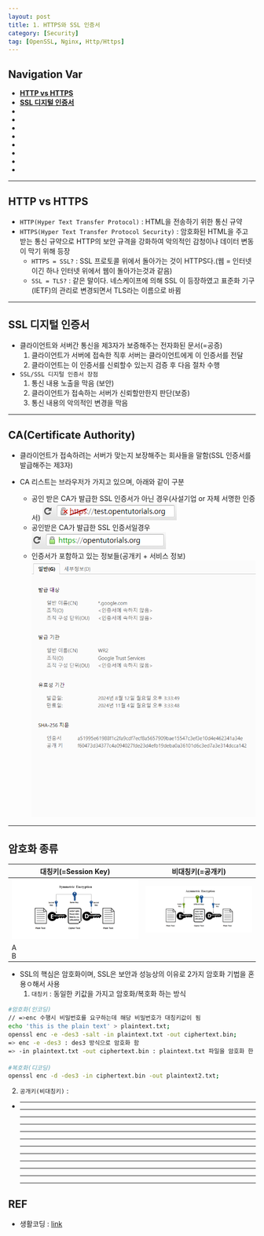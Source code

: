 ```yaml
---
layout: post
title: 1. HTTPS와 SSL 인증서
category: [Security]
tag: [OpenSSL, Nginx, Http/Https]
---
```


## Navigation Var

- **[HTTP vs HTTPS](#http-vs-https)**
- **[SSL 디지털 인증서](#ssl-디지털-인증서)**
- **[]()**
- **[]()**
- **[]()**
- **[]()**
- **[]()**
- **[]()**
- **[]()**
- **[]()**

---

## HTTP vs HTTPS

- `HTTP(Hyper Text Transfer Protocol)` : HTML을 전송하기 위한 통신 규약
- `HTTPS(Hyper Text Transfer Protocol Security)` : 암호화된 HTML을 주고 받는 통신 규약으로 HTTP의 보안 규격을 강화하여 악의적인 감청이나 데이터 변동이 막기 위해 등장
  - `HTTPS = SSL?` : SSL 프로토콜 위에서 돌아가는 것이 HTTPS다.(웹 = 인터넷이긴 하나 인터넷 위에서 웹이 돌아가는것과 같음)
  - `SSL = TLS?` : 같은 말이다. 네스케이프에 의해 SSL 이 등장하였고 표준화 기구(IETF)의 관리로 변경되면서 TLS라는 이름으로 바뀜

---

## SSL 디지털 인증서

- 클라이언트와 서버간 통신을 제3자가 보증해주는 전자화된 문서(=공증)
  1. 클라이언트가 서버에 접속한 직후 서버는 클라이언트에게 이 인증서를 전달
  2. 클라이언트는 이 인증서를 신뢰할수 있는지 검증 후 다음 절차 수행
- `SSL/SSL 디지털 인증서 장점`
  1. 통신 내용 노출을 막음 (보안)
  2. 클라이언트가 접속하는 서버가 신뢰할만한지 판단(보증)
  3. 통신 내용의 악의적인 변경을 막음

---

## CA(Certificate Authority)

- 클라이언트가 접속하려는 서버가 맞는지 보장해주는 회사들을 말함(SSL 인증서를 발급해주는 제3자)
- CA 리스트는 브라우저가 가지고 있으며, 아래와 같이 구분

  - 공인 받은 CA가 발급한 SSL 인증서가 아닌 경우(사설기업 or 자체 서명한 인증서)
    <img src="/public/img/SSL/CA-x.png">
  - 공인받은 CA가 발급한 SSL 인증서일경우
    <img src="/public/img/SSL/CA-o.png">

  * 인증서가 포함하고 있는 정보들(공개키 + 서비스 정보)
    <img src="/public/img/SSL/Certificate.png">

---

## 암호화 종류

| 대칭키(=Session Key)                        | 비대칭키(=공개키)                                      |
| ------------------------------------------- | ------------------------------------------------------ |
| ![Session Key](/public/img/SSL/session.png) | ![Session Key](/public/img/SSL/private_public_key.png) |
| A<br>B<br>                                  |                                                        |

- SSL의 핵심은 암호화이며, SSL은 보안과 성능상의 이유로 2가지 암호화 기법을 혼용ㅇ해서 사용
  1. `대칭키` : 동일한 키값을 가지고 암호화/복호화 하는 방식

```bash
#암호화(인코딩)
// =>enc 수행시 비밀번호를 요구하는데 해당 비밀번호가 대칭키값이 됨
echo 'this is the plain text' > plaintext.txt;
openssl enc -e -des3 -salt -in plaintext.txt -out ciphertext.bin;
=> enc -e -des3 : des3 방식으로 암호화 함
=> -in plaintext.txt -out ciphertext.bin : plaintext.txt 파일을 암호화 한 결과를 ciphertext.bin 파일에 저장함

#복호화(디코딩)
openssl enc -d -des3 -in ciphertext.bin -out plaintext2.txt;
```

2. `공개키(비대칭키)` :

- ***

  ***

  ***

  ***

  ***

  ***

  ***

  ***

  ***

  ***

  ***

  ***

## REF

- 생활코딩 : [link](https://opentutorials.org/course/228/4894)
